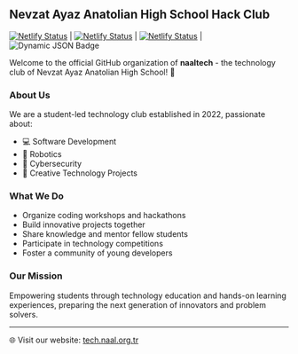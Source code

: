 ## Nevzat Ayaz Anatolian High School Hack Club

[![Netlify Status](https://api.netlify.com/api/v1/badges/b2109aab-755a-4666-bec2-59ed81819d38/deploy-status)](https://app.netlify.com/projects/nevzatayaz-etkilesim-agi/deploys) | [![Netlify Status](https://api.netlify.com/api/v1/badges/66759a92-d1d0-4acf-b05b-7c354b819ce0/deploy-status)](https://app.netlify.com/projects/nevzatayaz-admin/deploys) | [![Netlify Status](https://api.netlify.com/api/v1/badges/d82fcd75-dd51-46ee-a671-460d6c0f9f6f/deploy-status)](https://app.netlify.com/projects/nevzatayaz-ogr/deploys) | ![Dynamic JSON Badge](https://img.shields.io/badge/dynamic/json?url=https%3A%2F%2Fnews.naal.org.tr%2Fhealth&query=%24.status&label=API%20STATUS)

Welcome to the official GitHub organization of **naaltech** - the technology club of Nevzat Ayaz Anatolian High School! 🚀

### About Us

We are a student-led technology club established in 2022, passionate about:
- 💻 Software Development
- 🤖 Robotics
- 🔐 Cybersecurity
- 🎨 Creative Technology Projects

### What We Do

- Organize coding workshops and hackathons
- Build innovative projects together
- Share knowledge and mentor fellow students
- Participate in technology competitions
- Foster a community of young developers

### Our Mission

Empowering students through technology education and hands-on learning experiences, preparing the next generation of innovators and problem solvers.

---

🌐 Visit our website: [tech.naal.org.tr](https://tech.naal.org.tr)
